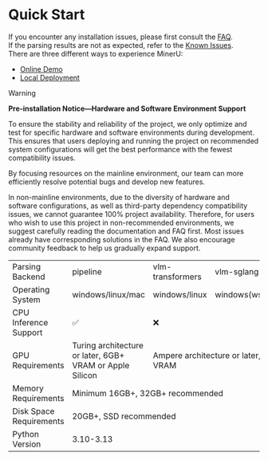 # Quick Start

If you encounter any installation issues, please first consult the <a href="#faq">FAQ</a>. </br>
If the parsing results are not as expected, refer to the <a href="#known-issues">Known Issues</a>. </br>
There are three different ways to experience MinerU:

- [Online Demo](#online-demo)
- [Local Deployment](#local-deployment)


> [!WARNING]
> **Pre-installation Notice—Hardware and Software Environment Support**
>
> To ensure the stability and reliability of the project, we only optimize and test for specific hardware and software environments during development. This ensures that users deploying and running the project on recommended system configurations will get the best performance with the fewest compatibility issues.
>
> By focusing resources on the mainline environment, our team can more efficiently resolve potential bugs and develop new features.
>
> In non-mainline environments, due to the diversity of hardware and software configurations, as well as third-party dependency compatibility issues, we cannot guarantee 100% project availability. Therefore, for users who wish to use this project in non-recommended environments, we suggest carefully reading the documentation and FAQ first. Most issues already have corresponding solutions in the FAQ. We also encourage community feedback to help us gradually expand support.

<table>
    <tr>
        <td>Parsing Backend</td>
        <td>pipeline</td>
        <td>vlm-transformers</td>
        <td>vlm-sglang</td>
    </tr>
    <tr>
        <td>Operating System</td>
        <td>windows/linux/mac</td>
        <td>windows/linux</td>
        <td>windows(wsl2)/linux</td>
    </tr>
    <tr>
        <td>CPU Inference Support</td>
        <td>✅</td>
        <td colspan="2">❌</td>
    </tr>
    <tr>
        <td>GPU Requirements</td>
        <td>Turing architecture or later, 6GB+ VRAM or Apple Silicon</td>
        <td colspan="2">Ampere architecture or later, 8GB+ VRAM</td>
    </tr>
    <tr>
        <td>Memory Requirements</td>
        <td colspan="3">Minimum 16GB+, 32GB+ recommended</td>
    </tr>
    <tr>
        <td>Disk Space Requirements</td>
        <td colspan="3">20GB+, SSD recommended</td>
    </tr>
    <tr>
        <td>Python Version</td>
        <td colspan="3">3.10-3.13</td>
    </tr>
</table>